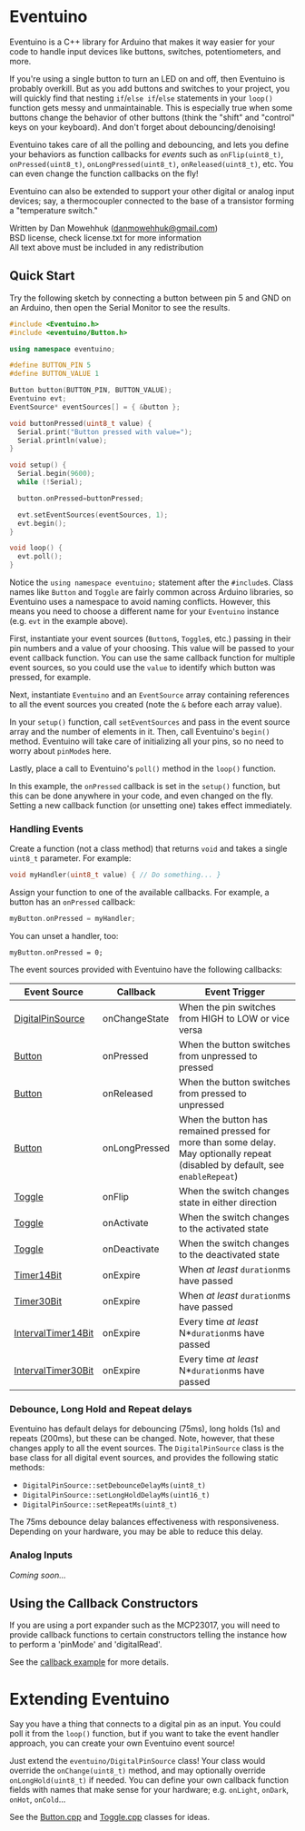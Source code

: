 # Eventuino

Eventuino is a C++ library for Arduino that makes it way easier for your code
to handle input devices like buttons, switches, potentiometers, and more.

If you're using a single button to turn an LED on and off, then Eventuino is
probably overkill. But as you add buttons and switches to your project, you 
will quickly find that nesting `if`/`else if`/`else` statements in your
`loop()` function gets messy and unmaintainable. This is especially true when
some buttons change the behavior of other buttons (think the "shift" and
"control" keys on your keyboard). And don't forget about debouncing/denoising!

Eventuino takes care of all the polling and debouncing, and lets you define 
your behaviors as function callbacks for _events_ such as `onFlip(uint8_t)`, 
`onPressed(uint8_t)`, `onLongPressed(uint8_t)`, `onReleased(uint8_t)`, etc. 
You can even change the function callbacks on the fly!

Eventuino can also be extended to support your other digital or analog input
devices; say, a thermocoupler connected to the base of a transistor forming
a "temperature switch."

Written by Dan Mowehhuk (danmowehhuk@gmail.com)\
BSD license, check license.txt for more information\
All text above must be included in any redistribution

## Quick Start

Try the following sketch by connecting a button between pin 5 and GND on an
Arduino, then open the Serial Monitor to see the results.

```cpp
#include <Eventuino.h>
#include <eventuino/Button.h>

using namespace eventuino;

#define BUTTON_PIN 5
#define BUTTON_VALUE 1

Button button(BUTTON_PIN, BUTTON_VALUE); 
Eventuino evt;
EventSource* eventSources[] = { &button };

void buttonPressed(uint8_t value) {
  Serial.print("Button pressed with value=");
  Serial.println(value);
}

void setup() {
  Serial.begin(9600);
  while (!Serial);

  button.onPressed=buttonPressed;

  evt.setEventSources(eventSources, 1);
  evt.begin();
}

void loop() {
  evt.poll();
}

```

Notice the `using namespace eventuino;` statement after the `#include`s. Class 
names like `Button` and `Toggle` are fairly common across Arduino libraries, 
so Eventuino uses a namespace to avoid naming conflicts. However, this means 
you need to choose a different name for your `Eventuino` instance (e.g. `evt`
in the example above).

First, instantiate your event sources (`Button`s, `Toggle`s, etc.) passing in
their pin numbers and a value of your choosing. This value will be passed to
your event callback function. You can use the same callback function for
multiple event sources, so you could use the `value` to identify which button
was pressed, for example.

Next, instantiate `Eventuino` and an `EventSource` array containing references
to all the event sources you created (note the `&` before each array value).

In your `setup()` function, call `setEventSources` and pass in the event source
array and the number of elements in it. Then, call Eventuino's `begin()` 
method. Eventuino will take care of initializing all your pins, so no need to 
worry about `pinMode`s here.

Lastly, place a call to Eventuino's `poll()` method in the `loop()` function.

In this example, the `onPressed` callback is set in the `setup()` function, 
but this can be done anywhere in your code, and even changed on the fly.
Setting a new callback function (or unsetting one) takes effect immediately.

### Handling Events

Create a function (not a class method) that returns `void` and takes a 
single `uint8_t` parameter. For example:
```c
void myHandler(uint8_t value) { // Do something... }
```

Assign your function to one of the available callbacks. For example, a button
has an `onPressed` callback:
```c
myButton.onPressed = myHandler;
```

You can unset a handler, too:
```
myButton.onPressed = 0;
```

The event sources provided with Eventuino have the following callbacks:

| Event Source | Callback | Event Trigger |
| ------------ | -------- | ------- |
| [DigitalPinSource](src/eventuino/DigitalPinSource.h) | onChangeState | When the pin switches from HIGH to LOW or vice versa |
| [Button](src/eventuino/Button.h) | onPressed | When the button switches from unpressed to pressed |
| [Button](src/eventuino/Button.h) | onReleased | When the button switches from pressed to unpressed |
| [Button](src/eventuino/Button.h) | onLongPressed | When the button has remained pressed for more than some delay. May optionally repeat (disabled by default, see `enableRepeat`) |
| [Toggle](src/eventuino/Toggle.h) | onFlip | When the switch changes state in either direction |
| [Toggle](src/eventuino/Toggle.h) | onActivate | When the switch changes to the activated state |
| [Toggle](src/eventuino/Toggle.h) | onDeactivate | When the switch changes to the deactivated state |
| [Timer14Bit](src/eventuino/Timer.h) | onExpire | When *at least* `duration`ms have passed |
| [Timer30Bit](src/eventuino/Timer.h) | onExpire | When *at least* `duration`ms have passed |
| [IntervalTimer14Bit](src/eventuino/Timer.h) | onExpire | Every time *at least* N*`duration`ms have passed |
| [IntervalTimer30Bit](src/eventuino/Timer.h) | onExpire | Every time *at least* N*`duration`ms have passed |

### Debounce, Long Hold and Repeat delays

Eventuino has default delays for debouncing (75ms), long holds (1s) and repeats (200ms), but these can be changed.
Note, however, that these changes apply to all the event sources. The `DigitalPinSource` class is the base class for all digital event sources, and provides the following static methods:
- `DigitalPinSource::setDebounceDelayMs(uint8_t)`
- `DigitalPinSource::setLongHoldDelayMs(uint16_t)`
- `DigitalPinSource::setRepeatMs(uint8_t)`

The 75ms debounce delay balances effectiveness with responsiveness. Depending on your
hardware, you may be able to reduce this delay.

### Analog Inputs

_Coming soon..._


## Using the Callback Constructors

If you are using a port expander such as the MCP23017, you will need to provide 
callback functions to certain constructors telling the instance how to perform a
'pinMode' and 'digitalRead'.

See the [callback example](examples/button_with_callbacks/button_with_callbacks.ino)
for more details.


# Extending Eventuino

Say you have a thing that connects to a digital pin as an input. You could poll it
from the `loop()` function, but if you want to take the event handler approach, you
can create your own Eventuino event source!

Just extend the `eventuino/DigitalPinSource` class! Your class would override the 
`onChange(uint8_t)` method, and may optionally override `onLongHold(uint8_t)`
if needed. You can define your own callback function fields with names that make
sense for your hardware; e.g. `onLight`, `onDark`, `onHot`, `onCold`...

See the [Button.cpp](src/eventuino/Button.cpp) and [Toggle.cpp](src/eventuino/Toggle.cpp)
classes for ideas.
